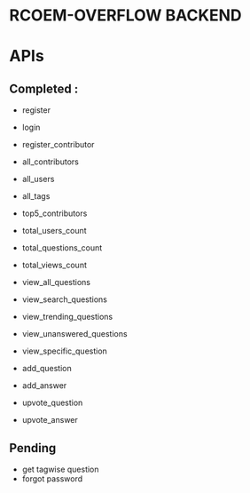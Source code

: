 # RCOEM-OVERFLOW BACKEND

# APIs 

## Completed :

- register
- login
- register_contributor

- all_contributors
- all_users
- all_tags

- top5_contributors
- total_users_count
- total_questions_count
- total_views_count

- view_all_questions
- view_search_questions
- view_trending_questions
- view_unanswered_questions
- view_specific_question

    
- add_question
- add_answer

- upvote_question
- upvote_answer

## Pending

- get tagwise question
- forgot password

